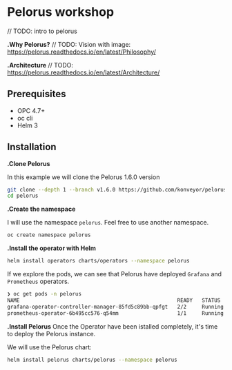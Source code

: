 # Pelorus workshop
// TODO: intro to pelorus 

**.Why Pelorus?**
// TODO: Vision with image: https://pelorus.readthedocs.io/en/latest/Philosophy/

**.Architecture**
// TODO: https://pelorus.readthedocs.io/en/latest/Architecture/

## Prerequisites
* OPC 4.7+
* oc cli
* Helm 3

## Installation

**.Clone Pelorus**

In this example we will clone the Pelorus 1.6.0 version

```zsh
git clone --depth 1 --branch v1.6.0 https://github.com/konveyor/pelorus
cd pelorus
```

**.Create the namespace**

I will use the namespace ```pelorus```. Feel free to use another namespace. 

```zsh
oc create namespace pelorus
```

**.Install the operator with Helm**
```zsh
helm install operators charts/operators --namespace pelorus
```

If we explore the pods, we can see that Pelorus have deployed ```Grafana``` and ```Prometheus``` operators. 

```zsh
❯ oc get pods -n pelorus
NAME                                                   READY   STATUS    RESTARTS   AGE
grafana-operator-controller-manager-85fd5c89bb-qpfgt   2/2     Running   0          8m53s
prometheus-operator-6b495cc576-q54mm                   1/1     Running   0          8m46s
```

**.Install Pelorus**
Once the Operator have been istalled completely, it's time to deploy the Pelorus instance. 

We will use the Pelorus chart:
```zsh
helm install pelorus charts/pelorus --namespace pelorus
```